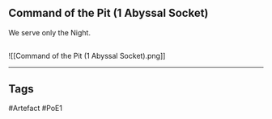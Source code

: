 ## Command of the Pit (1 Abyssal Socket)
We serve only the Night.
##
![[Command of the Pit (1 Abyssal Socket).png]]

---
## Tags
#Artefact
#PoE1